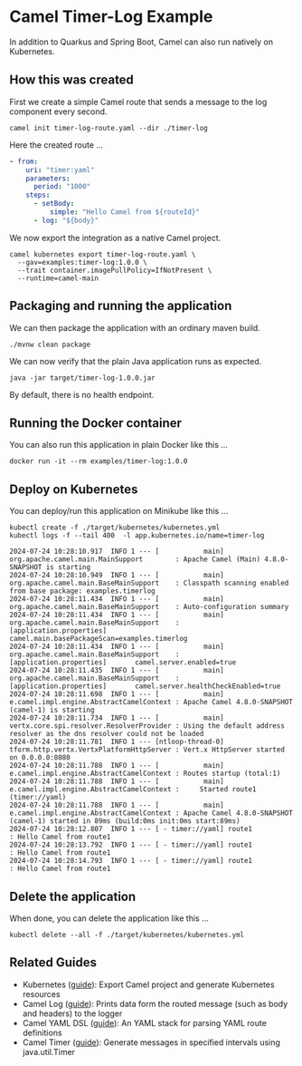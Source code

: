 # Camel Timer-Log Example

In addition to Quarkus and Spring Boot, Camel can also run natively on Kubernetes. 

## How this was created

First we create a simple Camel route that sends a message to the log component every second.

```shell 
camel init timer-log-route.yaml --dir ./timer-log
```

Here the created route ...

```yaml
- from:
    uri: "timer:yaml"
    parameters:
      period: "1000"
    steps:
      - setBody:
          simple: "Hello Camel from ${routeId}"
      - log: "${body}"
```

We now export the integration as a native Camel project.

```shell 
camel kubernetes export timer-log-route.yaml \
  --gav=examples:timer-log:1.0.0 \
  --trait container.imagePullPolicy=IfNotPresent \
  --runtime=camel-main
```

## Packaging and running the application

We can then package the application with an ordinary maven build.

```shell
./mvnw clean package
```

We can now verify that the plain Java application runs as expected.

```shell
java -jar target/timer-log-1.0.0.jar
```

By default, there is no health endpoint.

## Running the Docker container

You can also run this application in plain Docker like this ...

```shell
docker run -it --rm examples/timer-log:1.0.0 
```

## Deploy on Kubernetes

You can deploy/run this application on Minikube like this ...

```shell
kubectl create -f ./target/kubernetes/kubernetes.yml
kubectl logs -f --tail 400  -l app.kubernetes.io/name=timer-log

2024-07-24 10:28:10.917  INFO 1 --- [           main] org.apache.camel.main.MainSupport        : Apache Camel (Main) 4.8.0-SNAPSHOT is starting
2024-07-24 10:28:10.949  INFO 1 --- [           main] org.apache.camel.main.BaseMainSupport    : Classpath scanning enabled from base package: examples.timerlog
2024-07-24 10:28:11.434  INFO 1 --- [           main] org.apache.camel.main.BaseMainSupport    : Auto-configuration summary
2024-07-24 10:28:11.434  INFO 1 --- [           main] org.apache.camel.main.BaseMainSupport    :     [application.properties]       camel.main.basePackageScan=examples.timerlog
2024-07-24 10:28:11.434  INFO 1 --- [           main] org.apache.camel.main.BaseMainSupport    :     [application.properties]       camel.server.enabled=true
2024-07-24 10:28:11.435  INFO 1 --- [           main] org.apache.camel.main.BaseMainSupport    :     [application.properties]       camel.server.healthCheckEnabled=true
2024-07-24 10:28:11.698  INFO 1 --- [           main] e.camel.impl.engine.AbstractCamelContext : Apache Camel 4.8.0-SNAPSHOT (camel-1) is starting
2024-07-24 10:28:11.734  INFO 1 --- [           main] vertx.core.spi.resolver.ResolverProvider : Using the default address resolver as the dns resolver could not be loaded
2024-07-24 10:28:11.781  INFO 1 --- [ntloop-thread-0] tform.http.vertx.VertxPlatformHttpServer : Vert.x HttpServer started on 0.0.0.0:8080
2024-07-24 10:28:11.788  INFO 1 --- [           main] e.camel.impl.engine.AbstractCamelContext : Routes startup (total:1)
2024-07-24 10:28:11.788  INFO 1 --- [           main] e.camel.impl.engine.AbstractCamelContext :     Started route1 (timer://yaml)
2024-07-24 10:28:11.788  INFO 1 --- [           main] e.camel.impl.engine.AbstractCamelContext : Apache Camel 4.8.0-SNAPSHOT (camel-1) started in 89ms (build:0ms init:0ms start:89ms)
2024-07-24 10:28:12.807  INFO 1 --- [ - timer://yaml] route1                                   : Hello Camel from route1
2024-07-24 10:28:13.792  INFO 1 --- [ - timer://yaml] route1                                   : Hello Camel from route1
2024-07-24 10:28:14.793  INFO 1 --- [ - timer://yaml] route1                                   : Hello Camel from route1
```

## Delete the application

When done, you can delete the application like this ...

```shell
kubectl delete --all -f ./target/kubernetes/kubernetes.yml
```

## Related Guides

- Kubernetes ([guide](https://camel.apache.org/manual/camel-jbang-kubernetes.html)): Export Camel project and generate Kubernetes resources
- Camel Log ([guide](https://camel.apache.org/components/log-component.html)): Prints data form the routed message (such as body and headers) to the logger
- Camel YAML DSL ([guide](https://camel.apache.org/components/others/yaml-dsl.html)): An YAML stack for parsing YAML route definitions
- Camel Timer ([guide](https://camel.apache.org/components/timer-component.html)): Generate messages in specified intervals using java.util.Timer
